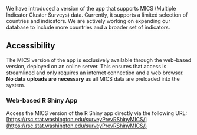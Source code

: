 We have introduced a version of the app that supports MICS (Multiple Indicator Cluster Surveys) data. Currently, it supports a limited selection of countries and indicators. We are actively working on expanding our database to include more countries and a broader set of indicators.

## Accessibility

The MICS version of the app is exclusively available through the web-based version, deployed on an online server. This ensures that access is streamlined and only requires an internet connection and a web browser. **No data uploads are necessary** as all MICS data are preloaded into the system.

### Web-based R Shiny App

Access the MICS version of the R Shiny app directly via the following URL:
[https://rsc.stat.washington.edu/surveyPrevRShinyMICS/](https://rsc.stat.washington.edu/surveyPrevRShinyMICS/)



